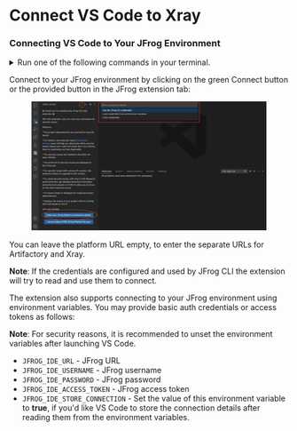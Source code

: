 # Connect VS Code to Xray

### Connecting VS Code to Your JFrog Environment

<details>

<summary>Run one of the following commands in your terminal.</summary>

**MacOS and Linux using cUrl**

```
curl -fL "https://getcli.jfrog.io?setup" | sh
```

**Windows using PowerShell**

```
powershell "Start-Process -Wait -Verb RunAs powershell '-NoProfile iwr https://releases.jfrog.io/artifactory/jfrog-cli/v2-jf/[RELEASE]/jfrog-cli-windows-amd64/jf.exe -OutFile $env:SYSTEMROOT\system32\jf.exe'" ; jf setup
```

The commands will do the following:

1. Install JFrog CLI on your machine.
2. Create a FREE JFrog environment in the cloud for you.
3. Configure VS Code to connect to your new environment.

</details>

Connect to your JFrog environment by clicking on the green Connect button or the provided button in the JFrog extension tab:&#x20;

<figure><img src="../../../.gitbook/assets/image (1).png" alt=""><figcaption></figcaption></figure>

You can leave the platform URL empty, to enter the separate URLs for Artifactory and Xray.

**Note**: If the credentials are configured and used by JFrog CLI the extension will try to read and use them to connect.

The extension also supports connecting to your JFrog environment using environment variables. You may provide basic auth credentials or access tokens as follows:

**Note**: For security reasons, it is recommended to unset the environment variables after launching VS Code.

* `JFROG_IDE_URL` - JFrog URL
* `JFROG_IDE_USERNAME` - JFrog username
* `JFROG_IDE_PASSWORD` - JFrog password
* `JFROG_IDE_ACCESS_TOKEN` - JFrog access token
* `JFROG_IDE_STORE_CONNECTION` - Set the value of this environment variable to **true**, if you'd like VS Code to store the connection details after reading them from the environment variables.
